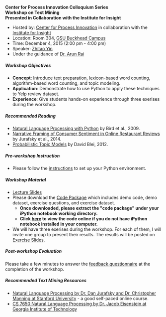 **Center for Process Innovation Colloquium Series                        
Workshop on Text Mining                       
Presented in Collaboration with the Institute for Insight**


+ Hosted by: [Center for Process Innovation](http://ceprin.org/WP/) in collaboration with the [Institute for Insight](http://insight.gsu.edu/)
+ Location: Room 304, [GSU Buckhead Campus](http://robinson.gsu.edu/about/facilities/)
+ Time: December 4, 2015 (2:00 pm - 4:00 pm)
+ Speaker: [Zhitao Yin](http://zhitaoyin.com)
+ Under the guidance of [Dr. Arun Rai](http://arunrai.us)

##### Workshop Objectives

 + **Concept**: Introduce text preparation, lexicon-based word counting, algorithm-based word counting, and topic modeling.
 + **Application**: Demonstrate how to use Python to apply these techniques to Yelp review dataset.
 + **Experience**: Give students hands-on experience through three exerises during the workshop.

##### Recommended Reading
+ [Natural Language Processing with Python](http://victoria.lviv.ua/html/fl5/NaturalLanguageProcessingWithPython.pdf) by Bird et al., 2009.
+ [Narrative Framing of Consumer Sentiment in Online Restaurant Reviews](http://firstmonday.org/ojs/index.php/fm/article/view/4944/3863) by Jurafsky et al., 2014.
+ [Probabilistic Topic Models](http://www.cs.princeton.edu/~blei/papers/Blei2012.pdf) by David Blei, 2012.

##### Pre-workshop Instruction

+ Please follow the [instructions](Instruction.md) to set up your Python environment.


##### Workshop Material

+ [Lecture Slides](http://bit.do/lectureslides)
+ Please download the [Code Package](http://bit.do/codepackage) which includes demo code, demo dataset, exercise questions, and exercise dataset.
  + **Once downloaded, please extract the "code package" under your iPython notebook working directory.**
  + **Click [here](http://bit.do/onlinecode) to view the code online if you do not have iPython notebook installed in your computer.**
+ We will have three exerises during the workshop. For each of them, I will invite one group to present their results. The results will be posted on [Exercise Slides](http://bit.do/projectslides).

##### Post-workshop Evaluation

Please take a few minutes to answer the [feedback questionnaire](https://gsu.qualtrics.com/jfe/form/SV_a5G5IOB04dcCGUZ) at the completion of the workshop.

##### Recommended Text Mining Resources
+ [Natural Language Processing by Dr. Dan Jurafsky and Dr. Christopher Manning at Stanford University](https://www.coursera.org/course/nlp) - a good self-paced online course.
+ [CS 7650 Natural Language Processing by Dr. Jacob Eisenstein at Georgia Institute of Technology](https://github.com/jacobeisenstein/gt-nlp-class)


